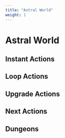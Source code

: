 ```yaml
---
title: "Astral World"
weight: 1
---
```


# Astral World
## Instant Actions

## Loop Actions

## Upgrade Actions

## Next Actions

## Dungeons
